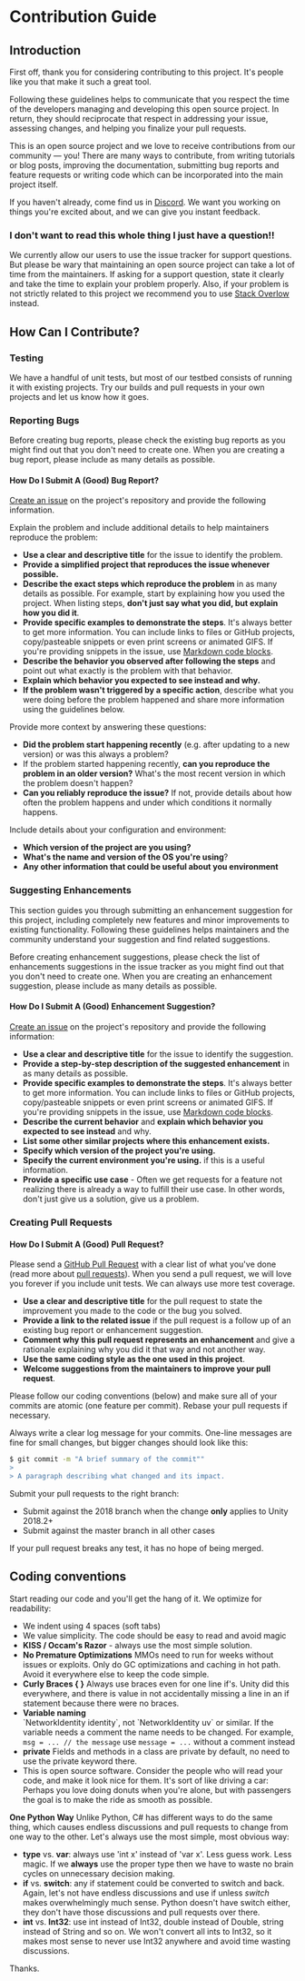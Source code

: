 # Contribution Guide

## Introduction

First off, thank you for considering contributing to this project. It's people like you that make it such a great tool.

Following these guidelines helps to communicate that you respect the time of the developers managing and developing this open source project. In return, they should reciprocate that respect in addressing your issue, assessing changes, and helping you finalize your pull requests.

This is an open source project and we love to receive contributions from our community — you! There are many ways to contribute, from writing tutorials or blog posts, improving the documentation, submitting bug reports and feature requests or writing code which can be incorporated into the main project itself.

If you haven't already, come find us in [Discord](https://discord.gg/wvesC6). We want you working on things you're excited about, and we can give you instant feedback.

### I don't want to read this whole thing I just have a question!!

We currently allow our users to use the issue tracker for support questions. But please be wary that maintaining an open source project can take a lot of time from the maintainers. If asking for a support question, state it clearly and take the time to explain your problem properly. Also, if your problem is not strictly related to this project we recommend you to use [Stack Overlow](https://stackoverflow.com) instead.

## How Can I Contribute?

### Testing

We have a handful of unit tests, but most of our testbed consists of running it with existing projects. 
Try our builds and pull requests in your own projects and let us know how it goes.

### Reporting Bugs

Before creating bug reports, please check the existing bug reports as you might find out that you don't need to create one. When you are creating a bug report, please include as many details as possible.

#### How Do I Submit A (Good) Bug Report?

[Create an issue](https://github.com/vis2k/Mirror/issues/new?template=bug_report.md) on the project's repository and provide the following information.

Explain the problem and include additional details to help maintainers reproduce the problem:

* **Use a clear and descriptive title** for the issue to identify the problem.
* **Provide a simplified project that reproduces the issue whenever possible.**
* **Describe the exact steps which reproduce the problem** in as many details as possible. For example, start by explaining how you used the project. When listing steps, **don't just say what you did, but explain how you did it**.
* **Provide specific examples to demonstrate the steps**. It's always better to get more information. You can include links to files or GitHub projects, copy/pasteable snippets or even print screens or animated GIFS. If you're providing snippets in the issue, use [Markdown code blocks](https://help.github.com/articles/markdown-basics/#multiple-lines).
* **Describe the behavior you observed after following the steps** and point out what exactly is the problem with that behavior.
* **Explain which behavior you expected to see instead and why.**
* **If the problem wasn't triggered by a specific action**, describe what you were doing before the problem happened and share more information using the guidelines below.

Provide more context by answering these questions:

* **Did the problem start happening recently** (e.g. after updating to a new version) or was this always a problem?
* If the problem started happening recently, **can you reproduce the problem in an older version?** What's the most recent version in which the problem doesn't happen?
* **Can you reliably reproduce the issue?** If not, provide details about how often the problem happens and under which conditions it normally happens.

Include details about your configuration and environment:

* **Which version of the project are you using?**
* **What's the name and version of the OS you're using**?
* **Any other information that could be useful about you environment**

### Suggesting Enhancements

This section guides you through submitting an enhancement suggestion for this project, including completely new features and minor improvements to existing functionality. Following these guidelines helps maintainers and the community understand your suggestion and find related suggestions.

Before creating enhancement suggestions, please check the list of enhancements suggestions in the issue tracker as you might find out that you don't need to create one. When you are creating an enhancement suggestion, please include as many details as possible.

#### How Do I Submit A (Good) Enhancement Suggestion?

[Create an issue](https://github.com/vis2k/Mirror/issues/new?template=feature_request.md) on the project's repository and provide the following information:

* **Use a clear and descriptive title** for the issue to identify the suggestion.
* **Provide a step-by-step description of the suggested enhancement** in as many details as possible.
* **Provide specific examples to demonstrate the steps**. It's always better to get more information. You can include links to files or GitHub projects, copy/pasteable snippets or even print screens or animated GIFS. If you're providing snippets in the issue, use [Markdown code blocks](https://help.github.com/articles/markdown-basics/#multiple-lines).
* **Describe the current behavior** and **explain which behavior you expected to see instead** and why.
* **List some other similar projects where this enhancement exists.**
* **Specify which version of the project you're using.**
* **Specify the current environment you're using.** if this is a useful information.
* **Provide a specific use case** - Often we get requests for a feature not realizing there is already a way to fulfill their use case. In other words, don't just give us a solution, give us a problem.


### Creating Pull Requests

#### How Do I Submit A (Good) Pull Request?

Please send a [GitHub Pull Request](https://github.com/vis2k/Mirror/compare) with a clear list of what you've done (read more about [pull requests](http://help.github.com/pull-requests/)). 
When you send a pull request, we will love you forever if you include unit tests. 
We can always use more test coverage. 

* **Use a clear and descriptive title** for the pull request to state the improvement you made to the code or the bug you solved.
* **Provide a link to the related issue** if the pull request is a follow up of an existing bug report or enhancement suggestion.
* **Comment why this pull request represents an enhancement** and give a rationale explaining why you did it that way and not another way.
* **Use the same coding style as the one used in this project**.
* **Welcome suggestions from the maintainers to improve your pull request**.

Please follow our coding conventions (below) and make sure all of your commits are atomic (one feature per commit). Rebase your pull requests if necessary.

Always write a clear log message for your commits. One-line messages are fine for small changes, but bigger changes should look like this:

```sh
$ git commit -m "A brief summary of the commit""
> 
> A paragraph describing what changed and its impact.
```

Submit your pull requests to the right branch:
* Submit against the 2018 branch when the change **only** applies to Unity 2018.2+
* Submit against the master branch in all other cases
  
If your pull request breaks any test,  it has no hope of being merged.

## Coding conventions

Start reading our code and you'll get the hang of it. We optimize for readability:

* We indent using 4 spaces (soft tabs)
* We value simplicity. The code should be easy to read and avoid magic
* **KISS / Occam's Razor** - always use the most simple solution.
* **No Premature Optimizations**
	MMOs need to run for weeks without issues or exploits.
    Only do GC optimizations and caching in hot path. Avoid it everywhere else to keep the code simple.
* **Curly Braces { }**
    Always use braces even for one line if's. Unity did this everywhere, and there is value in not accidentally missing a line in an if statement because there were no braces.
* **Variable naming**  
    \`NetworkIdentity identity\`, not \`NetworkIdentity uv\` or similar. If the variable needs a comment the name needs to be changed. For example, `msg = ... // the message` use `message = ...` without a comment instead
* **private** 
    Fields and methods in a class are private by default, no need to use the private keyword there.
* This is open source software. Consider the people who will read your code, and make it look nice for them. It's sort of like driving a car: Perhaps you love doing donuts when you're alone, but with passengers the goal is to make the ride as smooth as possible.

**One Python Way**
Unlike Python, C# has different ways to do the same thing, which causes endless discussions and pull requests to change from one way to the other. Let's always use the most simple, most obvious way:
  * **type** vs. **var**: always use 'int x' instead of 'var x'. Less guess work. Less magic. If we **always** use the proper type then we have to waste no brain cycles on unnecessary decision making.
  * **if** vs. **switch**: any if statement could be converted to switch and back. Again, let's not have endless discussions and use if unless _switch_ makes overwhelmingly much sense. Python doesn't have switch either, they don't have those discussions and pull requests over there.
  * **int** vs. **Int32**: use int instead of Int32, double instead of Double, string instead of String and so on. We won't convert all ints to Int32, so it makes most sense to never use Int32 anywhere and avoid time wasting discussions.

Thanks.
